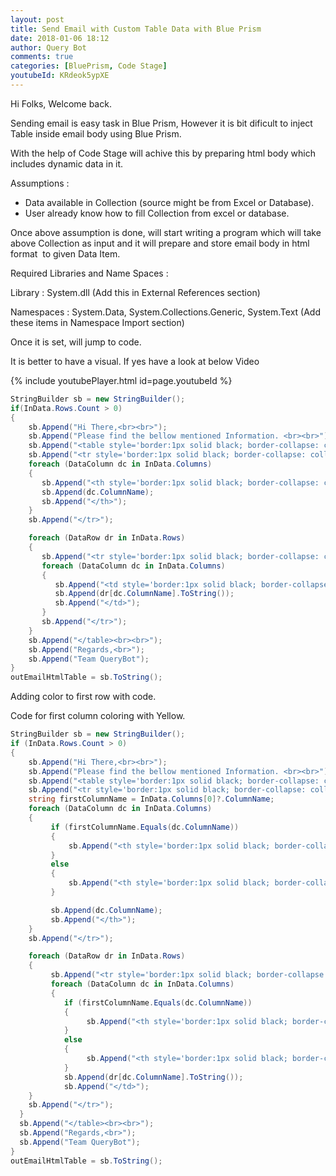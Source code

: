 ```yaml
---
layout: post
title: Send Email with Custom Table Data with Blue Prism
date: 2018-01-06 18:12
author: Query Bot
comments: true
categories: [BluePrism, Code Stage]
youtubeId: KRdeok5ypXE
---
```

Hi Folks, Welcome back.

Sending email is easy task in Blue Prism, However it is bit dificult to inject Table inside email body using Blue Prism.

With the help of Code Stage will achive this by preparing html body which includes dynamic data in it.

Assumptions :
<ul>
 	<li>Data available in Collection (source might be from Excel or Database).</li>
 	<li>User already know how to fill Collection from excel or database.</li>
</ul>
Once above assumption is done, will start writing a program which will take above Collection as input and it will prepare and store email body in html format  to given Data Item.

Required Libraries and Name Spaces :

Library : System.dll (Add this in External References section)

Namespaces : System.Data, System.Collections.Generic, System.Text (Add these items in Namespace Import section)

Once it is set, will jump to code.

It is better to have a visual. If yes have a look at below Video

{% include youtubePlayer.html id=page.youtubeId %}

```csharp
StringBuilder sb = new StringBuilder();
if(InData.Rows.Count > 0)
{
    sb.Append("Hi There,<br><br>");
    sb.Append("Please find the bellow mentioned Information. <br><br>");
    sb.Append("<table style='border:1px solid black; border-collapse: collapse;'>");
    sb.Append("<tr style='border:1px solid black; border-collapse: collapse; padding:2px;'>");
    foreach (DataColumn dc in InData.Columns)
    {
       sb.Append("<th style='border:1px solid black; border-collapse: collapse; padding:2px;'>");
       sb.Append(dc.ColumnName);
       sb.Append("</th>");
    }
    sb.Append("</tr>");

    foreach (DataRow dr in InData.Rows)
    {
       sb.Append("<tr style='border:1px solid black; border-collapse: collapse; padding:2px;'>");
       foreach (DataColumn dc in InData.Columns)
       {
          sb.Append("<td style='border:1px solid black; border-collapse: collapse; padding:2px;'>");
          sb.Append(dr[dc.ColumnName].ToString());
          sb.Append("</td>");
       }
       sb.Append("</tr>");
    }
    sb.Append("</table><br><br>");
    sb.Append("Regards,<br>");
    sb.Append("Team QueryBot");
}
outEmailHtmlTable = sb.ToString();
```
Adding color to first row with code.

Code for first column coloring with Yellow.

```csharp
StringBuilder sb = new StringBuilder();
if (InData.Rows.Count > 0)
{
    sb.Append("Hi There,<br><br>");
    sb.Append("Please find the bellow mentioned Information. <br><br>");
    sb.Append("<table style='border:1px solid black; border-collapse: collapse;'>");
    sb.Append("<tr style='border:1px solid black; border-collapse: collapse; padding:2px;'>");
    string firstColumnName = InData.Columns[0]?.ColumnName;
    foreach (DataColumn dc in InData.Columns)
    {
         if (firstColumnName.Equals(dc.ColumnName))
         {
             sb.Append("<th style='border:1px solid black; border-collapse: collapse; padding:2px;background-color:yellow;'>");
         }
         else
         {
             sb.Append("<th style='border:1px solid black; border-collapse: collapse; padding:2px;'>");
         }

         sb.Append(dc.ColumnName);
         sb.Append("</th>");
    }
    sb.Append("</tr>");

    foreach (DataRow dr in InData.Rows)
    {
         sb.Append("<tr style='border:1px solid black; border-collapse: collapse; padding:2px;'>");
         foreach (DataColumn dc in InData.Columns)
         {
            if (firstColumnName.Equals(dc.ColumnName))
            {
                 sb.Append("<th style='border:1px solid black; border-collapse: collapse; padding:2px;background-color:yellow;'>");
            }
            else
            {
                 sb.Append("<th style='border:1px solid black; border-collapse: collapse; padding:2px;'>");
            }
            sb.Append(dr[dc.ColumnName].ToString());
            sb.Append("</td>");
    }
    sb.Append("</tr>");
  }
  sb.Append("</table><br><br>");
  sb.Append("Regards,<br>");
  sb.Append("Team QueryBot");
}
outEmailHtmlTable = sb.ToString();
```

